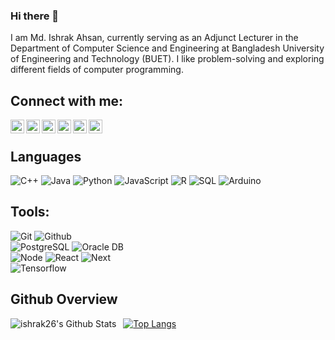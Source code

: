 ### Hi there 👋

I am Md. Ishrak Ahsan, currently serving as an Adjunct Lecturer in the Department of Computer Science and Engineering at Bangladesh University of Engineering and Technology (BUET). I like problem-solving and exploring different fields of computer programming.

<!-- ### Languages
[![Top Langs](https://github-readme-stats.vercel.app/api/top-langs/?username=ishrak26&langs_count=8)](https://github.com/ishrak26/github-readme-stats)
 -->
<!--
**ishrak26/ishrak26** is a ✨ _special_ ✨ repository because its `README.md` (this file) appears on your GitHub profile.

Here are some ideas to get you started:

- 🔭 I’m currently working on ...
- 🌱 I’m currently learning ...
- 👯 I’m looking to collaborate on ...
- 🤔 I’m looking for help with ...
- 💬 Ask me about ...
- 📫 How to reach me: ...
- 😄 Pronouns: ...
- ⚡ Fun fact: ...
-->

## Connect with me:

[<img align="left" alt="Md. Ishrak Ahsan | Linkedin" width="22px" src="https://cdn.jsdelivr.net/npm/simple-icons@v3/icons/linkedin.svg" />][linkedin]
[<img align="left" alt="Md. Ishrak Ahsan | Kaggle" width="22px" src="https://cdn.jsdelivr.net/npm/simple-icons@v3/icons/kaggle.svg" />][kaggle]
[<img align="left" alt="ishrak26 | Codeforces" width="22px" src="https://cdn.jsdelivr.net/npm/simple-icons@v3/icons/codeforces.svg" />][codeforces]
[<img align="left" alt="Md. Ishrak Ahsan | Facebook" width="22px" src="https://cdn.jsdelivr.net/npm/simple-icons@v3/icons/facebook.svg" />][facebook]
[<img align="left" alt="ahsan_ishrak | Instagram" width="22px" src="https://cdn.jsdelivr.net/npm/simple-icons@v3/icons/instagram.svg" />][instagram]
[<img align="left" alt="Md. Ishrak Ahsan | Youtube" width="22px" src="https://cdn.jsdelivr.net/npm/simple-icons@v3/icons/youtube.svg" />][youtube]

<br/>

## Languages

![C++](https://img.shields.io/badge/-C++-000000?style=flat&logo=c%2B%2B)
![Java](https://img.shields.io/badge/-Java-000000?style=flat&logo=java)
![Python](https://img.shields.io/badge/-Python-000000?style=flat&logo=python)
![JavaScript](https://img.shields.io/badge/-JavaScript-000000?style=flat&logo=javascript)
![R](https://img.shields.io/badge/-R-000000?style=flat&logo=r)
![SQL](https://img.shields.io/badge/-SQL-000000?style=flat&logo=mysql)
![Arduino](https://img.shields.io/badge/-Arduino-000000?style=flat&logo=arduino)

## Tools:

![Git](https://img.shields.io/badge/-Git-000000?style=flat&logo=git)
![Github](https://img.shields.io/badge/-Github-000000?style=flat&logo=github) <br />
![PostgreSQL](https://img.shields.io/badge/-PostgreSQL-000000?style=flat&logo=postgresql)
![Oracle DB](https://img.shields.io/badge/-OracleDB-000000?style=flat&logo=oracle) <br />
![Node](https://img.shields.io/badge/-Node-000000?style=flat&logo=node.js)
![React](https://img.shields.io/badge/-React-000000?style=flat&logo=react)
![Next](https://img.shields.io/badge/-Next.js-000000?style=flat&logo=nextdotjs) <br />
![Tensorflow](https://img.shields.io/badge/-Tensorflow-000000?style=flat&logo=tensorflow) 

## Github Overview

<img align="left" alt="ishrak26's Github Stats" src="https://github-readme-stats.vercel.app/api?username=ishrak26&show_icons=true" />   &nbsp;
[![Top Langs](https://github-readme-stats.vercel.app/api/top-langs/?username=ishrak26&layout=compact)](https://github.com/anuraghazra/github-readme-stats) 

 <!-- ![Top topics](https://sue445-github-readme-stats.vercel.app/api/top-topics/?username=ishrak26) -->
<br />

[linkedin]: https://www.linkedin.com/in/ishrak26
[kaggle]: https://www.kaggle.com/ishrak26
[instagram]: https://www.instagram.com/ahsan_ishrak
[facebook]: https://www.facebook.com/ishrak26
[youtube]: https://www.youtube.com/@ishrak26
[codeforces]: https://codeforces.com/profile/ishrak26

